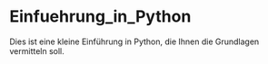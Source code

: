 # Einfuehrung_in_Python
Dies ist eine kleine Einführung in Python, die Ihnen die Grundlagen vermitteln soll.
